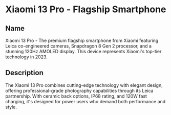 # Xiaomi 13 Pro - Flagship Smartphone

## Name
Xiaomi 13 Pro - The premium flagship smartphone from Xiaomi featuring Leica co-engineered cameras, Snapdragon 8 Gen 2 processor, and a stunning 120Hz AMOLED display. This device represents Xiaomi's top-tier technology in 2023.

## Description
The Xiaomi 13 Pro combines cutting-edge technology with elegant design, offering professional-grade photography capabilities through its Leica partnership. With ceramic back options, IP68 rating, and 120W fast charging, it's designed for power users who demand both performance and style.

